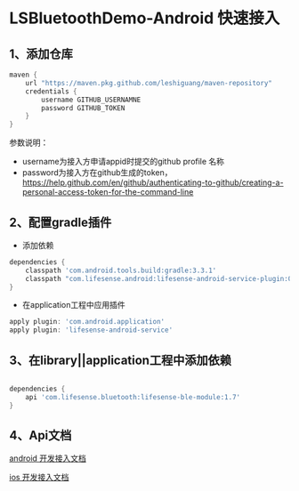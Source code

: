 # LSBluetoothDemo-Android 快速接入
## 1、添加仓库
```groovy
maven {  
    url "https://maven.pkg.github.com/leshiguang/maven-repository"  
    credentials {  
        username GITHUB_USERNAMNE  
        password GITHUB_TOKEN  
    }  
}
```

参数说明：
-  username为接入方申请appid时提交的github profile 名称
-  password为接入方在github生成的token， https://help.github.com/en/github/authenticating-to-github/creating-a-personal-access-token-for-the-command-line



## 2、配置gradle插件
- 添加依赖
```groovy
dependencies {
    classpath 'com.android.tools.build:gradle:3.3.1'
    classpath "com.lifesense.android:lifesense-android-service-plugin:0.1.0"
}
```
- 在application工程中应用插件
```groovy
apply plugin: 'com.android.application'
apply plugin: 'lifesense-android-service'
```

## 3、在library||application工程中添加依赖
```groovy

dependencies {  
    api 'com.lifesense.bluetooth:lifesense-ble-module:1.7'  
}  
```

## 4、Api文档

[android 开发接入文档](Android-docs.zip  "android开发文档")

[ios 开发接入文档](iOS-SDK.zip  "ios开发文档")
